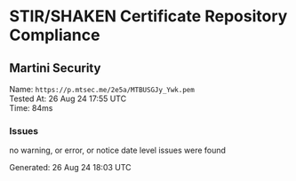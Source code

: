 # STIR/SHAKEN Certificate Repository Compliance

## Martini Security

Name: `https://p.mtsec.me/2e5a/MTBUSGJy_Ywk.pem`\
Tested At: 26 Aug 24 17:55 UTC\
Time: 84ms

### Issues

no warning, or error, or notice date level issues were found

Generated: 26 Aug 24 18:03 UTC